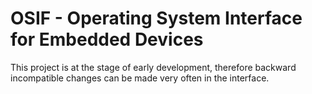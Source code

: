 # OSIF - Operating System Interface for Embedded Devices

This project is at the stage of early development, therefore backward incompatible changes can be made very often in the interface.
